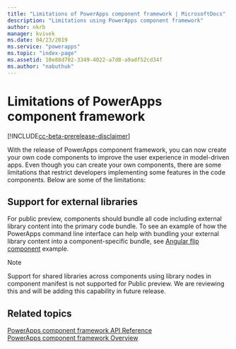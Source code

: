 ```yaml
---
title: "Limitations of PowerApps component framework | MicrosoftDocs"
description: "Limitations using PowerApps component framework"
author: nkrb
manager: kvivek
ms.date: 04/23/2019
ms.service: "powerapps"
ms.topic: "index-page"
ms.assetid: 18e88d702-3349-4022-a7d8-a9adf52cd34f
ms.author: "nabuthuk"
---
```


# Limitations of PowerApps component framework

[!INCLUDE[cc-beta-prerelease-disclaimer](../../includes/cc-beta-prerelease-disclaimer.md)]

With the release of PowerApps component framework, you can now create your own code components to improve the user experience in model-driven apps. Even though you can create your own components, there are some limitations that restrict developers implementing some features in the code components. Below are some of the limitations:

## Support for external libraries

For public preview, components should bundle all code including external library content into the primary code bundle. To see an example of how the PowerApps command line interface can help with bundling your external library content into a component-specific bundle, see [Angular flip component](sample-controls/angular-flip-control.md) example.

> [!NOTE]
> Support for shared libraries across components using library nodes in component manifest is not supported for Public preview. We are reviewing this and will be adding this capability in future release.

## Related topics

[PowerApps component framework API Reference](reference/index.md)<br/>
[PowerApps component framework Overview](overview.md)
